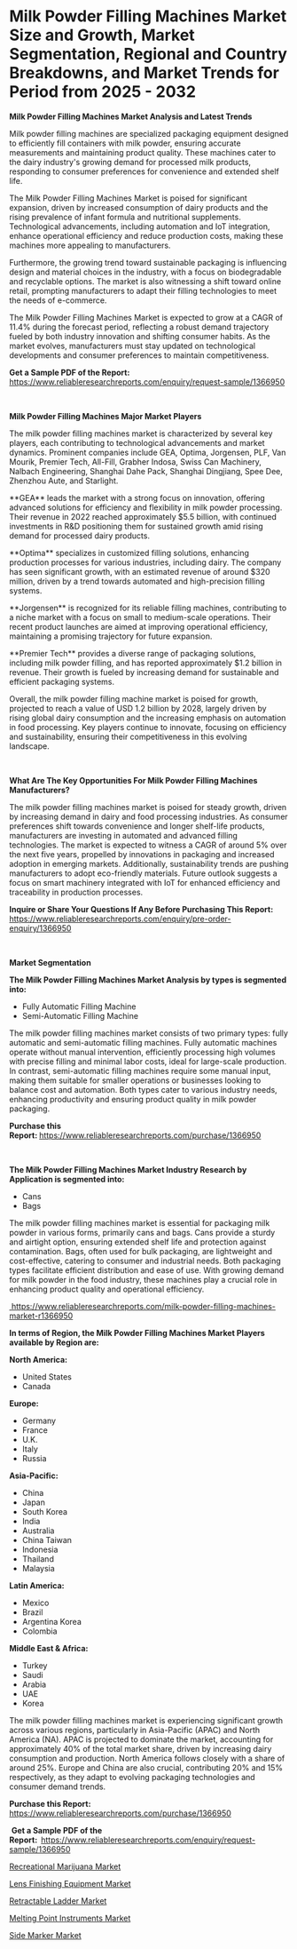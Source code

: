 <p><h1>Milk Powder Filling Machines Market Size and Growth, Market Segmentation, Regional and Country Breakdowns, and Market Trends for Period from 2025 -  2032</h1></p><p><strong>Milk Powder Filling Machines Market Analysis and Latest Trends</strong></p>
<p><p>Milk powder filling machines are specialized packaging equipment designed to efficiently fill containers with milk powder, ensuring accurate measurements and maintaining product quality. These machines cater to the dairy industry's growing demand for processed milk products, responding to consumer preferences for convenience and extended shelf life. </p><p>The Milk Powder Filling Machines Market is poised for significant expansion, driven by increased consumption of dairy products and the rising prevalence of infant formula and nutritional supplements. Technological advancements, including automation and IoT integration, enhance operational efficiency and reduce production costs, making these machines more appealing to manufacturers. </p><p>Furthermore, the growing trend toward sustainable packaging is influencing design and material choices in the industry, with a focus on biodegradable and recyclable options. The market is also witnessing a shift toward online retail, prompting manufacturers to adapt their filling technologies to meet the needs of e-commerce. </p><p>The Milk Powder Filling Machines Market is expected to grow at a CAGR of 11.4% during the forecast period, reflecting a robust demand trajectory fueled by both industry innovation and shifting consumer habits. As the market evolves, manufacturers must stay updated on technological developments and consumer preferences to maintain competitiveness.</p></p>
<p><strong>Get a Sample PDF of the Report:&nbsp;</strong> <a href="https://www.reliableresearchreports.com/enquiry/request-sample/1366950?utm_campaign=2286&utm_medium=2&utm_source=Github&utm_content=ia&utm_term=22032025&utm_id=milk-powder-filling-machines">https://www.reliableresearchreports.com/enquiry/request-sample/1366950</a></p>
<p>&nbsp;</p>
<p><strong>Milk Powder Filling Machines Major Market Players</strong></p>
<p><p>The milk powder filling machines market is characterized by several key players, each contributing to technological advancements and market dynamics. Prominent companies include GEA, Optima, Jorgensen, PLF, Van Mourik, Premier Tech, All-Fill, Grabher Indosa, Swiss Can Machinery, Nalbach Engineering, Shanghai Dahe Pack, Shanghai Dingjiang, Spee Dee, Zhenzhou Aute, and Starlight.</p><p>**GEA** leads the market with a strong focus on innovation, offering advanced solutions for efficiency and flexibility in milk powder processing. Their revenue in 2022 reached approximately $5.5 billion, with continued investments in R&D positioning them for sustained growth amid rising demand for processed dairy products.</p><p>**Optima** specializes in customized filling solutions, enhancing production processes for various industries, including dairy. The company has seen significant growth, with an estimated revenue of around $320 million, driven by a trend towards automated and high-precision filling systems.</p><p>**Jorgensen** is recognized for its reliable filling machines, contributing to a niche market with a focus on small to medium-scale operations. Their recent product launches are aimed at improving operational efficiency, maintaining a promising trajectory for future expansion.</p><p>**Premier Tech** provides a diverse range of packaging solutions, including milk powder filling, and has reported approximately $1.2 billion in revenue. Their growth is fueled by increasing demand for sustainable and efficient packaging systems.</p><p>Overall, the milk powder filling machine market is poised for growth, projected to reach a value of USD 1.2 billion by 2028, largely driven by rising global dairy consumption and the increasing emphasis on automation in food processing. Key players continue to innovate, focusing on efficiency and sustainability, ensuring their competitiveness in this evolving landscape.</p></p>
<p>&nbsp;</p>
<p><strong>What Are The Key Opportunities For Milk Powder Filling Machines Manufacturers?</strong></p>
<p><p>The milk powder filling machines market is poised for steady growth, driven by increasing demand in dairy and food processing industries. As consumer preferences shift towards convenience and longer shelf-life products, manufacturers are investing in automated and advanced filling technologies. The market is expected to witness a CAGR of around 5% over the next five years, propelled by innovations in packaging and increased adoption in emerging markets. Additionally, sustainability trends are pushing manufacturers to adopt eco-friendly materials. Future outlook suggests a focus on smart machinery integrated with IoT for enhanced efficiency and traceability in production processes.</p></p>
<p><strong>Inquire or Share Your Questions If Any Before Purchasing This Report:</strong> <a href="https://www.reliableresearchreports.com/enquiry/pre-order-enquiry/1366950?utm_campaign=2286&utm_medium=2&utm_source=Github&utm_content=ia&utm_term=22032025&utm_id=milk-powder-filling-machines">https://www.reliableresearchreports.com/enquiry/pre-order-enquiry/1366950</a></p>
<p>&nbsp;</p>
<p><strong>Market Segmentation</strong></p>
<p><strong>The Milk Powder Filling Machines Market Analysis by types is segmented into:</strong></p>
<p><ul><li>Fully Automatic Filling Machine</li><li>Semi-Automatic Filling Machine</li></ul></p>
<p><p>The milk powder filling machines market consists of two primary types: fully automatic and semi-automatic filling machines. Fully automatic machines operate without manual intervention, efficiently processing high volumes with precise filling and minimal labor costs, ideal for large-scale production. In contrast, semi-automatic filling machines require some manual input, making them suitable for smaller operations or businesses looking to balance cost and automation. Both types cater to various industry needs, enhancing productivity and ensuring product quality in milk powder packaging.</p></p>
<p><strong>Purchase this Report:&nbsp;</strong><a href="https://www.reliableresearchreports.com/purchase/1366950?utm_campaign=2286&utm_medium=2&utm_source=Github&utm_content=ia&utm_term=22032025&utm_id=milk-powder-filling-machines">https://www.reliableresearchreports.com/purchase/1366950</a></p>
<p>&nbsp;</p>
<p><strong>The Milk Powder Filling Machines Market Industry Research by Application is segmented into:</strong></p>
<p><ul><li>Cans</li><li>Bags</li></ul></p>
<p><p>The milk powder filling machines market is essential for packaging milk powder in various forms, primarily cans and bags. Cans provide a sturdy and airtight option, ensuring extended shelf life and protection against contamination. Bags, often used for bulk packaging, are lightweight and cost-effective, catering to consumer and industrial needs. Both packaging types facilitate efficient distribution and ease of use. With growing demand for milk powder in the food industry, these machines play a crucial role in enhancing product quality and operational efficiency.</p></p>
<p><a href="https://www.reliableresearchreports.com/milk-powder-filling-machines-market-r1366950?utm_campaign=2286&utm_medium=2&utm_source=Github&utm_content=ia&utm_term=22032025&utm_id=milk-powder-filling-machines">&nbsp;https://www.reliableresearchreports.com/milk-powder-filling-machines-market-r1366950</a></p>
<p><strong>In terms of Region, the Milk Powder Filling Machines Market Players available by Region are:</strong></p>
<p>
    <p> <strong> North America: </strong>
        <ul>
            <li>United States</li>
            <li>Canada</li>
        </ul>
        </p> 
    <p> <strong> Europe: </strong>
        <ul>
            <li>Germany</li>
            <li>France</li>
            <li>U.K.</li>
            <li>Italy</li>
            <li>Russia</li>
        </ul>
        </p> 
    <p> <strong> Asia-Pacific: </strong>
        <ul>
            <li>China</li>
            <li>Japan</li>
            <li>South Korea</li>
            <li>India</li>
            <li>Australia</li>
            <li>China Taiwan</li>
            <li>Indonesia</li>
            <li>Thailand</li>
            <li>Malaysia</li>
        </ul>
        </p> 
    <p> <strong> Latin America: </strong>
        <ul>
            <li>Mexico</li>
            <li>Brazil</li>
            <li>Argentina Korea</li>
            <li>Colombia</li>
        </ul>
        </p> 
    <p> <strong> Middle East & Africa: </strong>
        <ul>
            <li>Turkey</li>
            <li>Saudi</li>
            <li>Arabia</li>
            <li>UAE</li>
            <li>Korea</li>
        </ul>
    </p>
    </p>
<p><p>The milk powder filling machines market is experiencing significant growth across various regions, particularly in Asia-Pacific (APAC) and North America (NA). APAC is projected to dominate the market, accounting for approximately 40% of the total market share, driven by increasing dairy consumption and production. North America follows closely with a share of around 25%. Europe and China are also crucial, contributing 20% and 15% respectively, as they adapt to evolving packaging technologies and consumer demand trends.</p></p>
<p><strong>Purchase this Report: </strong><a href="https://www.reliableresearchreports.com/purchase/1366950?utm_campaign=2286&utm_medium=2&utm_source=Github&utm_content=ia&utm_term=22032025&utm_id=milk-powder-filling-machines">https://www.reliableresearchreports.com/purchase/1366950</a></p>
<p>&nbsp;<strong>Get a Sample PDF of the Report:&nbsp;&nbsp;</strong><a href="https://www.reliableresearchreports.com/enquiry/request-sample/1366950?utm_campaign=2286&utm_medium=2&utm_source=Github&utm_content=ia&utm_term=22032025&utm_id=milk-powder-filling-machines">https://www.reliableresearchreports.com/enquiry/request-sample/1366950</a></p>
<p><strong></strong></p>
<p><p><a href="https://github.com/delcirodda4f/Market-Research-Report-List-1/blob/main/recreational-marijuana-market.md?utm_campaign=2286&utm_medium=2&utm_source=Github&utm_content=ia&utm_term=22032025&utm_id=milk-powder-filling-machines">Recreational Marijuana Market</a></p><p><a href="https://github.com/seherlouize/Market-Research-Report-List-1/blob/main/lens-finishing-equipment-market.md?utm_campaign=2286&utm_medium=2&utm_source=Github&utm_content=ia&utm_term=22032025&utm_id=milk-powder-filling-machines">Lens Finishing Equipment Market</a></p><p><a href="https://www.linkedin.com/pulse/retractable-ladder-market-study-industry-overview-key-competitor-knv0f?utm_campaign=2286&utm_medium=2&utm_source=Github&utm_content=ia&utm_term=22032025&utm_id=milk-powder-filling-machines">Retractable Ladder Market</a></p><p><a href="https://www.linkedin.com/pulse/analysis-melting-point-instruments-market-fueled-growth-3lwte?utm_campaign=2286&utm_medium=2&utm_source=Github&utm_content=ia&utm_term=22032025&utm_id=milk-powder-filling-machines">Melting Point Instruments Market</a></p><p><a href="https://www.linkedin.com/pulse/strategic-roadmap-global-side-marker-market-insights-opportunities-toohe?utm_campaign=2286&utm_medium=2&utm_source=Github&utm_content=ia&utm_term=22032025&utm_id=milk-powder-filling-machines">Side Marker Market</a></p></p>